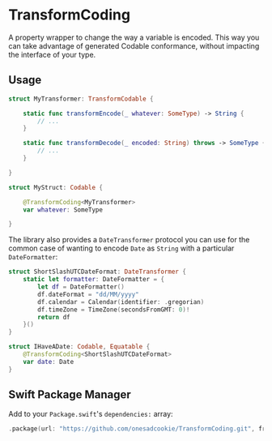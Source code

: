 # TransformCoding

A property wrapper to change the way a variable is encoded. This way
you can take advantage of generated Codable conformance, without
impacting the interface of your type.

## Usage

```swift
struct MyTransformer: TransformCodable {

    static func transformEncode(_ whatever: SomeType) -> String {
        // ...
    }

    static func transformDecode(_ encoded: String) throws -> SomeType {
        // ...
    }

}

struct MyStruct: Codable {

    @TransformCoding<MyTransformer>
    var whatever: SomeType

}
```

The library also provides a `DateTransformer` protocol you can use
for the common case of wanting to encode `Date` as `String` with a
particular `DateFormatter`:

```swift
struct ShortSlashUTCDateFormat: DateTransformer {
    static let formatter: DateFormatter = {
        let df = DateFormatter()
        df.dateFormat = "dd/MM/yyyy"
        df.calendar = Calendar(identifier: .gregorian)
        df.timeZone = TimeZone(secondsFromGMT: 0)!
        return df
    }()
}

struct IHaveADate: Codable, Equatable {
    @TransformCoding<ShortSlashUTCDateFormat>
    var date: Date
}
```

## Swift Package Manager

Add to your `Package.swift`'s `dependencies:` array:

```swift
.package(url: "https://github.com/onesadcookie/TransformCoding.git", from: "1.1.0"),
```
